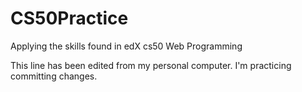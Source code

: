 # CS50Practice
Applying the skills found in edX cs50 Web Programming

This line has been edited from my personal computer.
I'm practicing committing changes.

